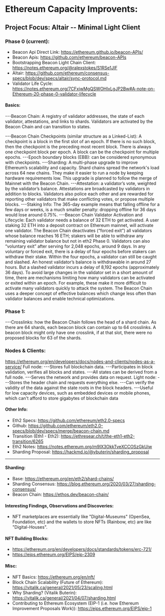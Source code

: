 # Ethereum Capacity Improvents:

## Project Focus: Altair -- Minimal Light Client

### Phase 0 (current):
- Beacon Api Direct Link: https://ethereum.github.io/beacon-APIs/
- Beacon Apis: https://github.com/ethereum/beacon-APIs
- Bootstrapping Beacon Light Chain Client: https://notes.ethereum.org/@ralexstokes/S1RSe1JlF
- Altair: https://github.com/ethereum/consensus-specs/blob/dev/specs/altair/sync-protocol.md
- Validator Life Cycle: https://notes.ethereum.org/7CFxjwMgQSWOHIxLgJP2Bw#A-note-on-Ethereum-20-phase-0-validator-lifecycle
#### Basics:
---Beacon Chain: A registry of validator addresses, the state of each validator, attestations, and links to shards. Validators are activated by the Beacon Chain and can transition to states.

---Beacon Chain Checkpoints (similar structure as a Linked-List): A checkpoint is a block in the first slot of an epoch.  If there is no such block, then the checkpoint is the preceding most recent block.  There is always one checkpoint block per epoch. A block can be the checkpoint for multiple epochs.
---Epoch boundary blocks (EBB): can be considered synonymous with checkpoints.
---Sharding: A multi-phase upgrade to improve Ethereum’s scalability and capacity. Shard chains spread the network's load across 64 new chains. They make it easier to run a node by keeping hardware requirements low. This upgrade is planned to follow the merge of Mainnet with the Beacon Chain.
---Attestation: a validator’s vote, weighted by the validator’s balance.  Attestations are broadcasted by validators in addition to blocks. Validators also police each other and are rewarded for reporting other validators that make conflicting votes, or propose multiple blocks.
---Staking Info: The 365-day example means that falling offline for a few days or weeks, is a much smaller penalty: dropping offline for 36 days would lose around 0.75%.
---Beacon Chain Validator Activation and Lifecycle: Each validator needs a balance of 32 ETH to get activated. A user staking 32 ETH into a deposit contract on Ethereum mainnet, will activate one validator. The Beacon Chain deactivates (“forced exit”) all validators whose balance reaches 16 ETH; stakers will be able to withdraw any remaining validator balance but not in eth2 Phase 0. Validators can also “voluntary exit” after serving for 2,048 epochs, around 9 days. In any voluntary or forced exit, there is a delay of four epochs before stakers can withdraw their stake.  Within the four epochs, a validator can still be caught and slashed. An honest validator’s balance is withdrawable in around 27 hours.  But a slashed validator incurs a delay of 8,192 epochs (approximately 36 days). To avoid large changes in the validator set in a short amount of time, there are mechanisms limiting how many validators can be activated or exited within an epoch.  For example, these make it more difficult to activate many validators quickly to attack the system. The Beacon Chain uses a deeper concept of effective balances which change less often than validator balances and enable technical optimizations.
### Phase 1:
---Crosslinks: how the Beacon Chain follows the head of a shard chain. As there are 64 shards, each beacon block can contain up to 64 crosslinks.  A beacon block might only have one crosslink, if at that slot, there were no proposed blocks for 63 of the shards.

### Nodes & Clients:
https://ethereum.org/en/developers/docs/nodes-and-clients/nodes-as-a-service/
Full node:
---Stores full blockchain data.
---Participates in block validation, verifies all blocks and states.
---All states can be derived from a full node.
---Serves the network and provides data on request.
Light node:
---Stores the header chain and requests everything else.
---Can verify the validity of the data against the state roots in the block headers.
---Useful for low capacity devices, such as embedded devices or mobile phones, which can't afford to store gigabytes of blockchain data
  
#### Other Info:  
- Eth2 Specs: https://github.com/ethereum/eth2.0-specs
- Github: https://github.com/ethereum/eth2.0-specs/blob/dev/specs/merge/beacon-chain.md
- Transition (Eth1 - Eth2): https://ethresear.ch/t/the-eth1-eth2-transition/6265
- Eth2 Notes: https://notes.ethereum.org/m9IX3OkkTveXCCOSzGkUiw
- Sharding Proposal: https://hackmd.io/@vbuterin/sharding_proposal

_____________________________________________________________________________________________________________________________________________________________________________________________________________________________________________________________________________

#### Sharding:
- Base: https://ethereum.org/en/eth2/shard-chains/
- Sharding Consensus: https://blog.ethereum.org/2020/03/27/sharding-consensus/
- Beacon Chain: https://ethos.dev/beacon-chain/

#### Interesting Findings, Observations and Discoveries:
- NFT marketplaces are essentially like "Digital-Museums" (OpenSea, Foundation, etc) and the wallets to store NFTs (Rainbow, etc) are like "Digital-Houses".

#### NFT Building Blocks:
- https://ethereum.org/en/developers/docs/standards/tokens/erc-721/
- https://eips.ethereum.org/EIPS/eip-2309

#### Misc:
- NFT Basics: https://ethereum.org/en/nft/
- Block Chain Scalability (Future of Ethereum): https://vitalik.ca/general/2021/05/23/scaling.html
- Why Sharding? (Vitalik Buterin): https://vitalik.ca/general/2021/04/07/sharding.html
- Contributing to Ethereum Ecosystem (EIP-1 (i.e. how Ethereum Improvement Proposals Work)): https://eips.ethereum.org/EIPS/eip-1

